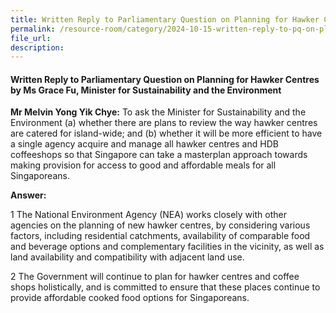 ```yaml
---
title: Written Reply to Parliamentary Question on Planning for Hawker Centres
permalink: /resource-room/category/2024-10-15-written-reply-to-pq-on-planning-for-hawker-centres
file_url:
description:
---
```

 
#### Written Reply to Parliamentary Question on Planning for Hawker Centres by Ms Grace Fu, Minister for Sustainability and the Environment

**Mr Melvin Yong Yik Chye:** To ask the Minister for Sustainability and the Environment (a) whether there are plans to review the way hawker centres are catered for island-wide; and (b) whether it will be more efficient to have a single agency acquire and manage all hawker centres and HDB coffeeshops so that Singapore can take a masterplan approach towards making provision for access to good and affordable meals for all Singaporeans.  

**Answer:**

1 The National Environment Agency (NEA) works closely with other agencies on the planning of new hawker centres, by considering various factors, including residential catchments, availability of comparable food and beverage options and complementary facilities in the vicinity, as well as land availability and compatibility with adjacent land use.  

2 The Government will continue to plan for hawker centres and coffee shops holistically, and is committed to ensure that these places continue to provide affordable cooked food options for Singaporeans.  
